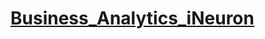 # <a href="https://ineuron.ai/course/Business-Analytics" target="_blank"> Business_Analytics_iNeuron</a>
